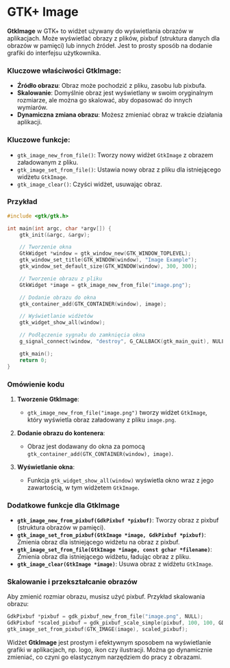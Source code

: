 # GTK+ Image

**GtkImage** w GTK+ to widżet używany do wyświetlania obrazów w aplikacjach. Może wyświetlać obrazy z plików, pixbuf (struktura danych dla obrazów w pamięci) lub innych źródeł. Jest to prosty sposób na dodanie grafiki do interfejsu użytkownika.

### Kluczowe właściwości **GtkImage**:
- **Źródło obrazu**: Obraz może pochodzić z pliku, zasobu lub pixbufa.
- **Skalowanie**: Domyślnie obraz jest wyświetlany w swoim oryginalnym rozmiarze, ale można go skalować, aby dopasować do innych wymiarów.
- **Dynamiczna zmiana obrazu**: Możesz zmieniać obraz w trakcie działania aplikacji.

### Kluczowe funkcje:
- `gtk_image_new_from_file()`: Tworzy nowy widżet `GtkImage` z obrazem załadowanym z pliku.
- `gtk_image_set_from_file()`: Ustawia nowy obraz z pliku dla istniejącego widżetu `GtkImage`.
- `gtk_image_clear()`: Czyści widżet, usuwając obraz.

### Przykład

```c
#include <gtk/gtk.h>

int main(int argc, char *argv[]) {
    gtk_init(&argc, &argv);

    // Tworzenie okna
    GtkWidget *window = gtk_window_new(GTK_WINDOW_TOPLEVEL);
    gtk_window_set_title(GTK_WINDOW(window), "Image Example");
    gtk_window_set_default_size(GTK_WINDOW(window), 300, 300);

    // Tworzenie obrazu z pliku
    GtkWidget *image = gtk_image_new_from_file("image.png");

    // Dodanie obrazu do okna
    gtk_container_add(GTK_CONTAINER(window), image);

    // Wyświetlanie widżetów
    gtk_widget_show_all(window);

    // Podłączenie sygnału do zamknięcia okna
    g_signal_connect(window, "destroy", G_CALLBACK(gtk_main_quit), NULL);

    gtk_main();
    return 0;
}
```

### Omówienie kodu

1. **Tworzenie GtkImage**:
   - `gtk_image_new_from_file("image.png")` tworzy widżet `GtkImage`, który wyświetla obraz załadowany z pliku `image.png`.

2. **Dodanie obrazu do kontenera**:
   - Obraz jest dodawany do okna za pomocą `gtk_container_add(GTK_CONTAINER(window), image)`.

3. **Wyświetlanie okna**:
   - Funkcja `gtk_widget_show_all(window)` wyświetla okno wraz z jego zawartością, w tym widżetem `GtkImage`.

### Dodatkowe funkcje dla **GtkImage**

- **`gtk_image_new_from_pixbuf(GdkPixbuf *pixbuf)`**: Tworzy obraz z pixbuf (struktura obrazów w pamięci).
- **`gtk_image_set_from_pixbuf(GtkImage *image, GdkPixbuf *pixbuf)`**: Zmienia obraz dla istniejącego widżetu na obraz z pixbuf.
- **`gtk_image_set_from_file(GtkImage *image, const gchar *filename)`**: Zmienia obraz dla istniejącego widżetu, ładując obraz z pliku.
- **`gtk_image_clear(GtkImage *image)`**: Usuwa obraz z widżetu `GtkImage`.

### Skalowanie i przekształcanie obrazów
Aby zmienić rozmiar obrazu, musisz użyć pixbuf. Przykład skalowania obrazu:

```c
GdkPixbuf *pixbuf = gdk_pixbuf_new_from_file("image.png", NULL);
GdkPixbuf *scaled_pixbuf = gdk_pixbuf_scale_simple(pixbuf, 100, 100, GDK_INTERP_BILINEAR);
gtk_image_set_from_pixbuf(GTK_IMAGE(image), scaled_pixbuf);
```

Widżet **GtkImage** jest prostym i efektywnym sposobem na wyświetlanie grafiki w aplikacjach, np. logo, ikon czy ilustracji. Można go dynamicznie zmieniać, co czyni go elastycznym narzędziem do pracy z obrazami.
